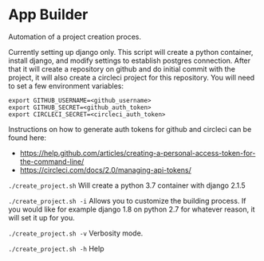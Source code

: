 # App Builder

Automation of a project creation proces.

Currently setting up django only.
This script will create a python container, install django, and modify settings to establish postgres connection. After that it will create a repository on github and do initial commit with the project, it will also create a circleci project for this repository.
You will need to set a few environment variables:
```
export GITHUB_USERNAME=<github_username>
export GITHUB_SECRET=<github_auth_token>
export CIRCLECI_SECRET=<circleci_auth_token>
```
Instructions on how to generate auth tokens for github and circleci can be found here:
- https://help.github.com/articles/creating-a-personal-access-token-for-the-command-line/
- https://circleci.com/docs/2.0/managing-api-tokens/

`./create_project.sh` Will create a python 3.7 container with django 2.1.5

`./create_project.sh -i` Allows you to customize the building process. If you would like for example django 1.8 on python 2.7 for whatever reason, it will set it up for you.

`./create_project.sh -v` Verbosity mode.

`./create_project.sh -h` Help
